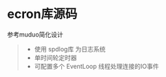 
ecron库源码
===============
参考muduo简化设计
> * 使用 spdlog库 为日志系统
> * 单时间轮定时器
> * 可配置多个 EventLoop 线程处理连接的IO事件
